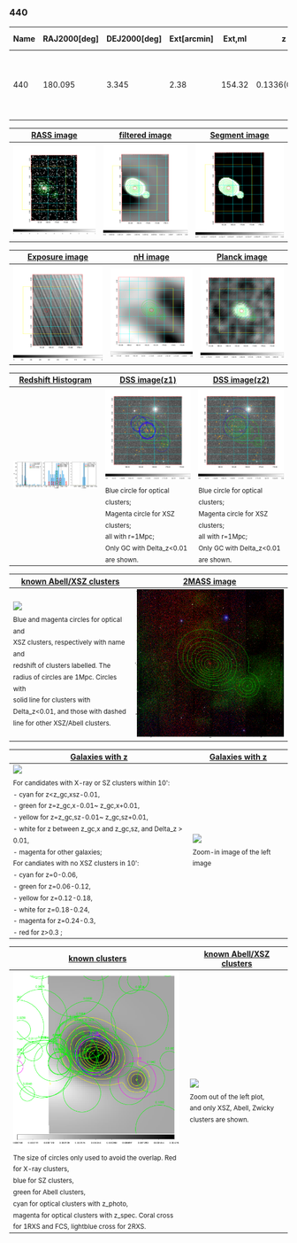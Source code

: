 <div STYLE="page-break-after: always;"></div>

### 440

|Name|RAJ2000[deg]|DEJ2000[deg] |Ext[arcmin]| Ext,ml | z | z_src| C|GC(XSZ,Delta_z<0.01)| GC(OPT,Delta_z<0.01)|GC| R_sig[arcmin] | R500[arcmin] | R500[Mpc]| CRsig[c/s] | CR500[c/s] |L500[1E44 erg/s]|F500[1E-12 erg/s/cm^2]| M500[1E14 Msun]|Tx[keV]|Cnt_sig|Beta|Rc[arcmin]|Comment|Alias|
|---|---|---|---|---|---|------|---|--------|---------|----------|---|---|---|---|---|---|---|---|---|---|---|---|---|---|
|440| 180.095| 3.345| 2.38| 154.32| 0.1336(0.006)| z1, z_xsz| B| F20, MCXC, PSZ2, Tar, XB| A, N, RM, W| A, C, F20, MCXC, N, PSZ2, Tar, W, XB| 8.800| 8.162| 1.162| 0.416(0.042)| 0.412(0.041)| 3.858(0.173)| 8.158(0.366)| 5.07(0.11)| 6.08(0.08)| 176.6| 0.908(-0.095+0.065)| 4.329(-0.590+0.414)| -| k274|

|[RASS image](../image/440/440_img.pdf)|[filtered image](../image/440/440_fil.pdf)|[Segment image](../image/440/440_seg.pdf)|
|-------------------|--------------------|-------------------|
| <img src="../image/440/440_img.png" width="300">  | <img src="../image/440/440_fil.png" width="300">   | <img src="../image/440/440_seg.png" width="300">  |

|[Exposure image](../image/440/440_mex.pdf)| [nH image](../image/440/440_nh.pdf)| [Planck image](../image/440/440_p.pdf)|
|-------------------|--------------------|-------------------|
|<img src="../image/440/440_mex.png" width="300">   | <img src="../image/440/440_nh.png" width="300">    | <img src="../image/440/440_p.png" width="300"> |

|[Redshift Histogram](../image/440/440_zg.pdf) | [DSS image(z1)](../image/440/440_dss_z1.pdf)      |  [DSS image(z2)](../image/440/440_dss_z2.pdf)    |
|-------------------|--------------------|-------------------|
|<img src="../image/440/440_zg.png" width="300"> |<img src="../image/440/440_dss_z1.png" width="300"> <sub><br>Blue circle for optical clusters; <br>Magenta circle for XSZ clusters; <br>all with r=1Mpc; <br>Only GC with Delta_z<0.01 are shown. </sub>| <img src="../image/440/440_dss_z2.png" width="300"><sub><br>Blue circle for optical clusters; <br>Magenta circle for XSZ clusters; <br>all with r=1Mpc; <br>Only GC with Delta_z<0.01 are shown. </sub> |

|[known Abell/XSZ clusters](../image/440/440_m.pdf) | [2MASS image](../image/440/440_2mass.pdf)      |
|-------------------|-------------------|
|<img src=../image/440/440_m.png width="300"> <br><sub>Blue and magenta circles for optical and <br>XSZ clusters, respectively with name and <br>redshift of clusters labelled. The <br>radius of circles are 1Mpc. Circles with <br>solid line for clusters with <br>Delta_z<0.01, and those with dashed <br>line for other XSZ/Abell clusters.        </sub>|<img src="../image/440/440_2mass.png" width="300">  |

|[Galaxies with z](../image/440/440_opt_ned.pdf) |[Galaxies with z](../image/440/440_opt_ned_zoom.pdf) |
|-------------------|-------------------|
| <img src=../image/440/440_opt_ned.png width="300"> <br><sub> For candidates with X-ray or SZ clusters within 10': <br> - cyan for z<z_gc,xsz-0.01, <br> - green for z=z_gc,x-0.01~ z_gc,x+0.01, <br> - yellow for z=z_gc,sz-0.01~ z_gc,sz+0.01, <br> - white for z between z_gc,x and z_gc,sz, and Delta_z > 0.01, <br> - magenta for other galaxies; <br>For candiates with no XSZ clusters in 10': <br> - cyan for z=0-0.06, <br> - green for z=0.06-0.12, <br> - yellow for z=0.12-0.18, <br> - white for z=0.18-0.24, <br> - magenta for z=0.24-0.3, <br> - red for z>0.3 ;  </sub>|<img src=../image/440/440_opt_ned_zoom.png width="300">  <br><sub> Zoom-in image of the left image</sub>|

|[known clusters](../image/440/440_gc.pdf) |[known Abell/XSZ clusters](../image/440/440_gc_large.pdf) |
|-------------------|-------------------|
| <img src=../image/440/440_gc.png width="300"> <br><sub> The size of circles only used to avoid the overlap. Red for X-ray clusters, <br> blue for SZ clusters, <br> green for Abell clusters, <br> cyan for optical clusters with z_photo, <br> magenta for optical clusters with z_spec. Coral cross for 1RXS and FCS, lightblue cross for 2RXS. </sub>|<img src=../image/440/440_gc_large.png width="300"> <br><sub> Zoom out of the left plot, <br> and only XSZ, Abell, Zwicky clusters are shown. </sub> |




